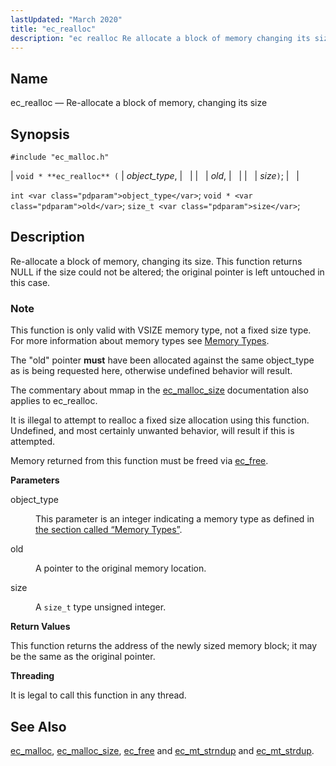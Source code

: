 ```yaml
---
lastUpdated: "March 2020"
title: "ec_realloc"
description: "ec realloc Re allocate a block of memory changing its size void ec realloc object type old size int object type void old size t size Re allocate a block of memory changing its size This function returns NULL if the size could not be altered the original pointer is..."
---
```


<a name="apis.ec_realloc"></a> 
## Name

ec_realloc — Re-allocate a block of memory, changing its size

## Synopsis

`#include "ec_malloc.h"`

| `void * **ec_realloc** (` | <var class="pdparam">object_type</var>, |   |
|   | <var class="pdparam">old</var>, |   |
|   | <var class="pdparam">size</var>`)`; |   |

`int <var class="pdparam">object_type</var>`;
`void * <var class="pdparam">old</var>`;
`size_t <var class="pdparam">size</var>`;<a name="idp55109088"></a> 
## Description

Re-allocate a block of memory, changing its size. This function returns NULL if the size could not be altered; the original pointer is left untouched in this case.

### Note

This function is only valid with VSIZE memory type, not a fixed size type. For more information about memory types see [Memory Types](/momentum/3/3-api/arch-primary-apis#arch.memory.types).

The "old" pointer **must** have been allocated against the same object_type as is being requested here, otherwise undefined behavior will result.

The commentary about mmap in the [ec_malloc_size](/momentum/3/3-api/apis-ec-malloc-size) documentation also applies to ec_realloc.

It is illegal to attempt to realloc a fixed size allocation using this function. Undefined, and most certainly unwanted behavior, will result if this is attempted.

Memory returned from this function must be freed via [ec_free](/momentum/3/3-api/apis-ec-free).

**<a name="idp55116256"></a> Parameters**

<dl class="variablelist">

<dt>object_type</dt>

<dd>

This parameter is an integer indicating a memory type as defined in [the section called “Memory Types”](/momentum/3/3-api/apis-ec-malloc#apis.ec_malloc.types).

</dd>

<dt>old</dt>

<dd>

A pointer to the original memory location.

</dd>

<dt>size</dt>

<dd>

A `size_t` type unsigned integer.

</dd>

</dl>

**<a name="idp55123712"></a> Return Values**

This function returns the address of the newly sized memory block; it may be the same as the original pointer.

**<a name="idp55124720"></a> Threading**

It is legal to call this function in any thread.

<a name="idp55125824"></a> 
## See Also

[ec_malloc](/momentum/3/3-api/apis-ec-malloc), [ec_malloc_size](/momentum/3/3-api/apis-ec-malloc-size), [ec_free](/momentum/3/3-api/apis-ec-free) and [ec_mt_strndup](/momentum/3/3-api/apis-ec-mt-strndup) and [ec_mt_strdup](/momentum/3/3-api/apis-ec-mt-strdup).